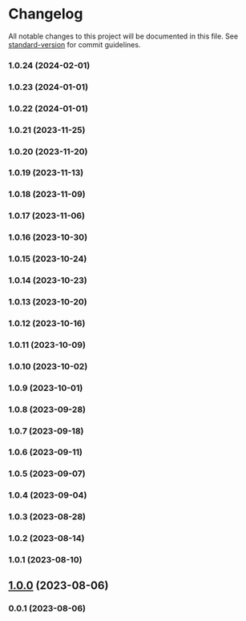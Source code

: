 # Changelog

All notable changes to this project will be documented in this file. See [standard-version](https://github.com/conventional-changelog/standard-version) for commit guidelines.

### 1.0.24 (2024-02-01)

### 1.0.23 (2024-01-01)

### 1.0.22 (2024-01-01)

### 1.0.21 (2023-11-25)

### 1.0.20 (2023-11-20)

### 1.0.19 (2023-11-13)

### 1.0.18 (2023-11-09)

### 1.0.17 (2023-11-06)

### 1.0.16 (2023-10-30)

### 1.0.15 (2023-10-24)

### 1.0.14 (2023-10-23)

### 1.0.13 (2023-10-20)

### 1.0.12 (2023-10-16)

### 1.0.11 (2023-10-09)

### 1.0.10 (2023-10-02)

### 1.0.9 (2023-10-01)

### 1.0.8 (2023-09-28)

### 1.0.7 (2023-09-18)

### 1.0.6 (2023-09-11)

### 1.0.5 (2023-09-07)

### 1.0.4 (2023-09-04)

### 1.0.3 (2023-08-28)

### 1.0.2 (2023-08-14)

### 1.0.1 (2023-08-10)

## [1.0.0](https://github.com/Kikobeats/top-crawler-agents/compare/v0.0.1...v1.0.0) (2023-08-06)

### 0.0.1 (2023-08-06)
